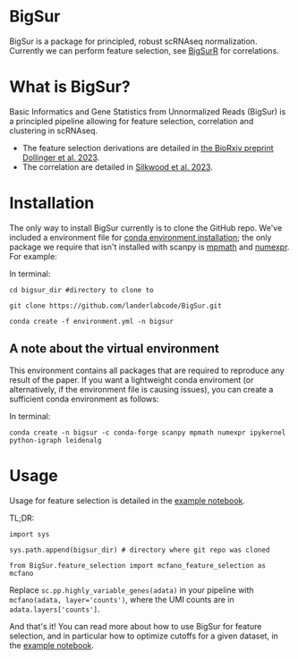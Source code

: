 # BigSur
BigSur is a package for principled, robust scRNAseq normalization. Currently we can perform feature selection, see [BigSurR](https://github.com/landerlabcode/BigSurR) for correlations.

# What is BigSur?
Basic Informatics and Gene Statistics from Unnormalized Reads (BigSur) is a principled pipeline allowing for feature selection, correlation and clustering in scRNAseq.
* The feature selection derivations are detailed in [the BioRxiv preprint Dollinger et al. 2023](https://www.biorxiv.org/content/10.1101/2024.10.11.617709v1).
* The correlation are detailed in [Silkwood et al. 2023](https://doi.org/10.1186/s12859-024-05926-z).


# Installation
The only way to install BigSur currently is to clone the GitHub repo. We've included a environment file for [conda environment installation](https://docs.conda.io/projects/conda/en/latest/user-guide/tasks/manage-environments.html#building-identical-conda-environments); the only package we require that isn't installed with scanpy is [mpmath](https://github.com/mpmath/mpmath) and [numexpr](https://github.com/pydata/numexpr). For example:

In terminal:

    cd bigsur_dir #directory to clone to

    git clone https://github.com/landerlabcode/BigSur.git

    conda create -f environment.yml -n bigsur

## A note about the virtual environment
This environment contains all packages that are required to reproduce any result of the paper. If you want a lightweight conda enviroment (or alternatively, if the environment file is causing issues), you can create a sufficient conda environment as follows:

In terminal:

    conda create -n bigsur -c conda-forge scanpy mpmath numexpr ipykernel python-igraph leidenalg

# Usage
Usage for feature selection is detailed in the [example notebook](https://github.com/landerlabcode/BigSur/blob/main/feature_selection_example_usage.ipynb). 

TL;DR:

    import sys
    
    sys.path.append(bigsur_dir) # directory where git repo was cloned
    
    from BigSur.feature_selection import mcfano_feature_selection as mcfano

Replace <code>sc.pp.highly_variable_genes(adata)</code> in your pipeline with <code>mcfano(adata, layer='counts')</code>, where the UMI counts are in <code>adata.layers['counts']</code>.

And that's it! You can read more about how to use BigSur for feature selection, and in particular how to optimize cutoffs for a given dataset, in the [example notebook](https://github.com/landerlabcode/BigSur/blob/main/feature_selection_example_usage.ipynb). 
